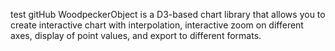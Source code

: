 test gitHub
WoodpeckerObject is a D3-based chart library that allows you to create interactive chart with interpolation, interactive zoom on different axes, display of point values, and export to different formats.
